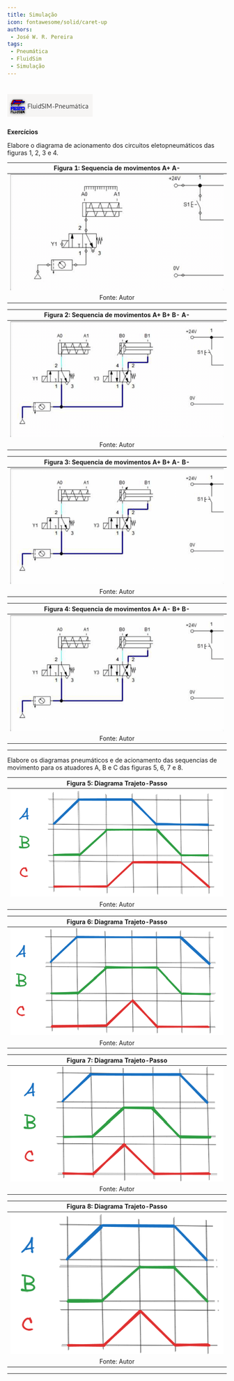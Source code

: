 ```yaml
---
title: Simulação
icon: fontawesome/solid/caret-up
authors:
 - José W. R. Pereira
tags:
 - Pneumática
 - FluidSim
 - Simulação
---
```


# ![LogoFluidSim](img/01-logo_fluidsim.png)

**Exercícios**

Elabore o diagrama de acionamento dos circuitos eletopneumáticos das figuras 1, 2, 3 e 4.

| Figura 1: Sequencia de movimentos A+ A- |
|:---------------------------------------:|
| ![Aa](img/s1-Aa.gif) |
| Fonte: Autor         |

| Figura 2: Sequencia de movimentos A+ B+ B- A- |
|:---------------------------------------------:|
| ![ABba](img/s2-ABba.gif)                      |
| Fonte: Autor                                  |

| Figura 3: Sequencia de movimentos A+ B+ A- B- |
|:---------------------------------------------:|
| ![ABab](img/s3-ABab.gif)                      |
| Fonte: Autor                                  |

| Figura 4: Sequencia de movimentos A+ A- B+ B- |
|:---------------------------------------------:|
| ![AaBb](img/s4-AaBb.gif)                      |
| Fonte: Autor                                  |

---

Elabore os diagramas pneumáticos e de acionamento das sequencias de movimento para os atuadores A, B e C das figuras 5, 6, 7 e 8.

| Figura 5: Diagrama Trajeto-Passo |
|:--------------------------------:|
| ![tp1](img/tp1-ABCabc.png)       |
| Fonte: Autor                     |

| Figura 6: Diagrama Trajeto-Passo |
|:--------------------------------:|
| ![tp2](img/tp2-ABCcba.png)       |
| Fonte: Autor                     |

| Figura 7: Diagrama Trajeto-Passo |
|:--------------------------------:|
| ![tp3](img/tp3-A_BC_cba.png)     |
| Fonte: Autor                     |

| Figura 8: Diagrama Trajeto-Passo |
|:--------------------------------:|
| ![tp4](img/tp4-A_BC_c_ba.png)    |
| Fonte: Autor                     |


---
